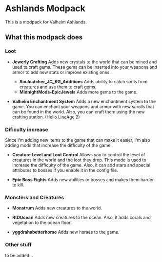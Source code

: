 # Ashlands Modpack

This is a modpack for Valheim Ashlands.

## What this modpack does

### Loot

- __Jewerly Crafting__
  Adds new crystals to the world that can be mined and used to craft gems. These gems can be inserted into your weapons and armor to add new stats or improve existing ones.
  - __Soulcatcher_JC_KG_Additions__
    Adds ability to catch souls from creatures and use them to craft gems.
  - __MidnightMods-EpicJewels__
    Adds more gems to the game.

- __Valheim Enchantment System__
  Adds a new enchantment system to the game. You can enchant your weapons and armor with new scrolls that can be found in the world. Also, you can craft them using the new crafting station. (Hello LineAge 2)

### Dificulty increase

Since I'm adding new items to the game that can make it easier, I'm also adding mods that increase the difficulty of the game.

- __Creature Level and Loot Control__
  Allows you to control the level of creatures in the world and the loot they drop. This mode is used to increase the difficulty of the game. Also, it can add stars and special attributes to bosses if you enable it in the config file.

- __Epic Boss Fights__
  Adds new abilities to bosses and makes them harder to kill.

### Monsters and Creatures

- __Monstrum__
  Adds new creatures to the world.

- __RtDOcean__
  Adds new creatures to the ocean. Also, it adds corals and vegetation to the ocean floor.

- __yggdrahsbetterhorse__
  Adds new horses to the game.

### Other stuff

to be added...